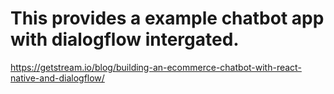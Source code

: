 # This provides a example chatbot app with dialogflow intergated. 

https://getstream.io/blog/building-an-ecommerce-chatbot-with-react-native-and-dialogflow/

